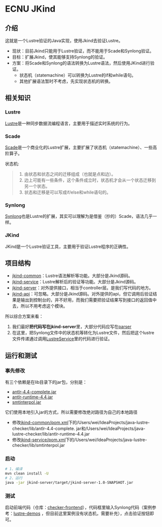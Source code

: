 # ECNU JKind

## 介绍
这就是一个Lustre验证的Java实现，使用Jkind去验证Lustre。
- 现状：目前Jkind只能用于Lustre验证，而不能用于Scade和Synlong验证。
- 目标：扩展Jkind，使其能够支持Synlong的验证。
- 方案：将Scade和Synlong的语法转换为Lustre语法，然后使用JKind进行验证。
  - 状态机（statemachine）可以转换为Lustre的if和while语句。
  - 其他扩展语法暂时不考虑，先实现状态机的转换。

## 相关知识
### Lustre
[Lustre](jkind-common/src/main/java/jkind/lustre/parsing/Lustre.g4)是一种同步数据流编程语言，主要用于描述实时系统的行为。

### Scade
[Scade](reference/Scade.pdf)是一个商业化的Lustre扩展，主要扩展了状态机（statemachine）、一些高阶算子。

状态机:
> 1. 由状态和状态之间的迁移组成（也就是点和边）。
> 2. 边上可能有一些条件，这个条件成立时，状态机才会从一个状态迁移到另一个状态。
> 3. 状态和迁移是可以写成if/else和while语句的。

### Synlong
[Synlong](reference/Synlong.docx)也是Lustre的扩展，其实可以理解为是借鉴（抄的）Scade，语法几乎一样。

### JKind
JKind是一个Lustre验证工具，主要用于验证Lustre程序的正确性。



## 项目结构
- [jkind-common](jkind-common)：Lustre语法解析等功能。大部分是Jkind源码。
- [jkind-service](jkind-service)：Lustre解析后的验证等功能。大部分是Jkind源码。
- [jkind-server](jkind-server)：对外提供接口，相当于controller层。是我们写代码的地方。
- [jkind-api](jkind-api)：可忽略。大部分是Jkind源码。对外提供的api，但它调用后验证结果是输出到控制台的，并不好用，而我们需要把验证结果写到接口的返回值中去，所以不用考虑这个模块。

所以综合方案来看：
1. 我们最好**把代码写在jkind-server**里，大部分代码应写在[parser](jkind-server/src/main/java/com/ecnu/synlong/parser)
2. 在这里，把Synlong文件中的状态机等转化为Lustre文件，然后把这个lustre文件传递通过调用[LustreService](jkind-server/src/main/java/com/ecnu/synlong/service/LustreService.java)里的代码进行验证。

## 运行和测试
### 事先修改
有三个依赖是在lib目录下的jar包，分别是：
- [antlr-4.4-complete.jar](lib/antlr-4.4-complete.jar)
- [antlr-runtime-4.4.jar](lib/antlr-runtime-4.4.jar)
- [smtinterpol.jar](lib/smtinterpol.jar)

它们使用本地引入jar的方式，所以需要修改绝对路径为自己的本地路径
- 修改[jkind-common/pom.xml](jkind-common/pom.xml)下的/Users/wei/IdeaProjects/java-lustre-checker/lib/antlr-4.4-complete.
  jar和/Users/wei/IdeaProjects/java-lustre-checker/lib/antlr-runtime-4.4.jar
- 修改[jkind-service/pom.xml](jkind-service/pom.xml)下的/Users/wei/IdeaProjects/java-lustre-checker/lib/smtinterpol.jar

### 启动
```bash
# 1、编译
mvn clean install -U
# 2、运行
java -jar jkind-server/target/jkind-server-1.0-SNAPSHOT.jar
```

### 测试
启动前端代码（仓库：[checker-frontend](https://github.com/iyouwei/check-frontend)），代码框里输入Synlong代码（案例参考：[lustre-demos](lustre-demos)
，但目前这里案例没有状态机，需要补充），点击验证按钮即可。

